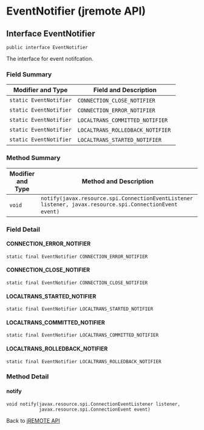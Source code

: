 # EventNotifier (jremote API)

<PageHeader />

## Interface EventNotifier

```
public interface EventNotifier
```

The interface for event notifcation.

### Field Summary


| Modifier and Type<br> | Field and Description<br> |
| --- | --- |
| `static EventNotifier`<br> | `CONNECTION_CLOSE_NOTIFIER` <br> |
| `static EventNotifier`<br> | `CONNECTION_ERROR_NOTIFIER` <br> |
| `static EventNotifier`<br> | `LOCALTRANS_COMMITTED_NOTIFIER` <br> |
| `static EventNotifier`<br> | `LOCALTRANS_ROLLEDBACK_NOTIFIER` <br> |
| `static EventNotifier`<br> | `LOCALTRANS_STARTED_NOTIFIER` <br> |






### Method Summary


| Modifier and Type<br> | Method and Description<br> |
| --- | --- |
| `void`<br> | `notify(javax.resource.spi.ConnectionEventListener listener, javax.resource.spi.ConnectionEvent event)` <br> |

### Field Detail



#### CONNECTION\_ERROR\_NOTIFIER

```
static final EventNotifier CONNECTION_ERROR_NOTIFIER
```

#### CONNECTION\_CLOSE\_NOTIFIER

```
static final EventNotifier CONNECTION_CLOSE_NOTIFIER
```

#### LOCALTRANS\_STARTED\_NOTIFIER

```
static final EventNotifier LOCALTRANS_STARTED_NOTIFIER
```

#### LOCALTRANS\_COMMITTED\_NOTIFIER

```
static final EventNotifier LOCALTRANS_COMMITTED_NOTIFIER
```

#### LOCALTRANS\_ROLLEDBACK\_NOTIFIER

```
static final EventNotifier LOCALTRANS_ROLLEDBACK_NOTIFIER
```



### 


### Method Detail

#### notify

```
void notify(javax.resource.spi.ConnectionEventListener listener,
            javax.resource.spi.ConnectionEvent event)
```

Back to [jREMOTE API](com_jbase_jremote_package-summary)

  
<PageFooter />

